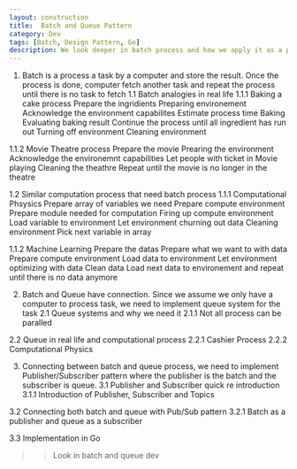 ```yaml
---
layout: construction
title:  Batch and Queue Pattern
category: Dev
tags: [Batch, Design Pattern, Go]
description: We look deeper in batch process and how we apply it as a program
---
```


1. Batch is a process a task by a computer and store the result. Once the process is done, computer fetch another task and repeat the process until there is no task to fetch
1.1 Batch analogies in real life
1.1.1 Baking a cake process
	Prepare the ingridients
	Preparing environement
	Acknowledge the environment capabilites
	Estimate process time
	Baking
	Evaluating baking result
	Continue the process until all ingredient has run out
	Turning off environment
	Cleaning environment

1.1.2 Movie Theatre process
	Prepare the movie 
	Prearing the environment
	Acknowledge the environemnt capabilities
	Let people with ticket in
	Movie playing
	Cleaning the theathre
	Repeat until the movie is no longer in the theatre

1.2 Similar computation process that need batch process
1.1.1 Computational Phsysics
	Prepare array of variables we need
	Prepare compute environment
	Prepare module needed for computation
	Firing up compute environment
	Load variable to environment
	Let environment churning out data
	Cleaning environment
	Pick next variable in array

1.1.2 Machine Learning
	Prepare the datas
	Prepare what we want to with data
	Prepare compute environment
	Load data to environment
	Let environment optimizing with data
	Clean data
	Load next data to environement and repeat until there is no data anymore

2. Batch and Queue have connection. Since we assume we only have a computer to process task, we need to implement queue system for the task
2.1 Queue systems and why we need it
2.1.1 Not all process can be paralled

2.2 Queue in real life and computational process
2.2.1 Cashier Process
2.2.2 Computational Physics

3. Connecting between batch and queue process, we need to implement Publisher/Subscriber pattern where the publisher is the batch and the subscriber is queue.
3.1 Publisher and Subscriber quick re introduction
3.1.1 Introduction of Publisher, Subscriber and Topics

3.2 Connecting both batch and queue with Pub/Sub pattern
3.2.1 Batch as a publisher and queue as a subscriber

3.3 Implementation in Go
>> Look in batch and queue dev

